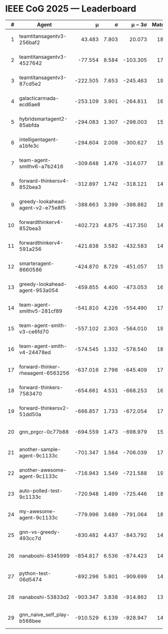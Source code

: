 # IEEE CoG 2025 — Leaderboard

| # | Agent | μ | σ | μ − 3σ | Matches | Updated |
|---:|---|---:|---:|---:|---:|---|
| 1 | teamtitansagentv3-256baf2 | 43.483 | 7.803 | 20.073 | 18036 | 2025-08-24 06:33 |
| 2 | teamtitansagentv3-4527642 | -77.554 | 8.584 | -103.305 | 17750 | 2025-08-24 06:33 |
| 3 | teamtitansagentv3-87cd5e2 | -222.505 | 7.653 | -245.463 | 19086 | 2025-08-24 06:33 |
| 4 | galacticarmada-ecd6ae8 | -253.109 | 3.901 | -264.811 | 16700 | 2025-08-24 06:33 |
| 5 | hybridsmartagent2-85abfda | -294.083 | 1.307 | -298.003 | 15080 | 2025-08-24 06:33 |
| 6 | intelligentagent-a1bfe3c | -294.604 | 2.008 | -300.627 | 15239 | 2025-08-24 06:33 |
| 7 | team-agent-smithv6-a7b2416 | -309.648 | 1.476 | -314.077 | 18020 | 2025-08-24 06:33 |
| 8 | forward-thinkersv4-852bea3 | -312.897 | 1.742 | -318.121 | 14636 | 2025-08-24 06:33 |
| 9 | greedy-lookahead-agent-v2-e75e8f5 | -388.663 | 3.399 | -398.862 | 18268 | 2025-08-24 06:33 |
| 10 | forwardthinkerv4-852bea3 | -402.723 | 4.875 | -417.350 | 14570 | 2025-08-24 06:33 |
| 11 | forwardthinkerv4-591a256 | -421.838 | 3.582 | -432.583 | 14835 | 2025-08-24 06:33 |
| 12 | smarteragent-8660586 | -424.870 | 8.729 | -451.057 | 15060 | 2025-08-24 06:33 |
| 13 | greedy-lookahead-agent-953a054 | -459.855 | 4.400 | -473.053 | 16668 | 2025-08-24 06:33 |
| 14 | team-agent-smithv5-281cf89 | -541.810 | 4.226 | -554.490 | 17600 | 2025-08-24 06:33 |
| 15 | team-agent-smith-v3-ce6fd70 | -557.102 | 2.303 | -564.010 | 19100 | 2025-08-24 06:33 |
| 16 | team-agent-smith-v4-24478ed | -574.545 | 1.332 | -578.540 | 18360 | 2025-08-24 06:33 |
| 17 | forward-thinker-rheaagent-6563256 | -637.016 | 2.798 | -645.409 | 17084 | 2025-08-24 06:33 |
| 18 | forward-thinkers-7583470 | -654.661 | 4.531 | -668.253 | 16400 | 2025-08-24 06:33 |
| 19 | forward-thinkersv2-51dd50a | -666.857 | 1.733 | -672.054 | 17304 | 2025-08-24 06:33 |
| 20 | gnn_prgcr-0c77b88 | -694.559 | 1.473 | -698.979 | 15880 | 2025-08-24 06:33 |
| 21 | another-sample-agent-9c1133c | -701.347 | 1.564 | -706.039 | 17980 | 2025-08-24 06:33 |
| 22 | another-awesome-agent-9c1133c | -716.943 | 1.549 | -721.588 | 19180 | 2025-08-24 06:33 |
| 23 | auto-polled-test-9c1133c | -720.948 | 1.499 | -725.446 | 18760 | 2025-08-24 06:33 |
| 24 | my-awesome-agent-9c1133c | -779.996 | 3.689 | -791.064 | 18000 | 2025-08-24 06:33 |
| 25 | gnn-vs-greedy-493cc7d | -830.482 | 4.437 | -843.792 | 14380 | 2025-08-24 06:33 |
| 26 | nanaboshi-8345999 | -854.817 | 6.536 | -874.423 | 14770 | 2025-08-24 06:33 |
| 27 | python-test-06d5474 | -892.296 | 5.801 | -909.699 | 14410 | 2025-08-24 06:33 |
| 28 | nanaboshi-53833d2 | -903.347 | 3.838 | -914.862 | 13820 | 2025-08-24 06:33 |
| 29 | gnn_naive_self_play-b568bee | -910.529 | 6.139 | -928.947 | 14240 | 2025-08-24 06:33 |
